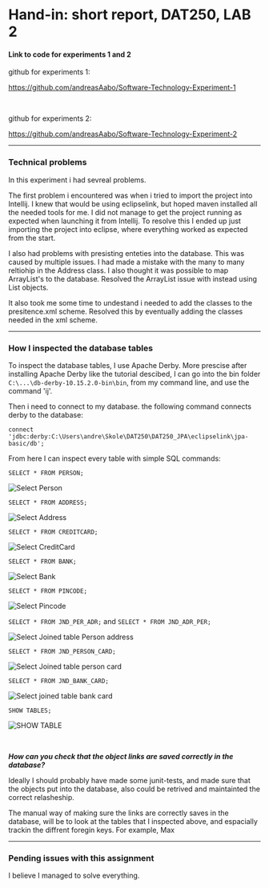 <h1> Hand-in: short report, DAT250, LAB 2 </h1>

<h4> Link to code for experiments 1 and 2</h4>

github for experiments 1:

https://github.com/andreasAabo/Software-Technology-Experiment-1


<br>

github for experiments 2:

https://github.com/andreasAabo/Software-Technology-Experiment-2

---

<h3> Technical problems </h3>

In this experiment i had sevreal problems.

The first problem i encountered was when i tried to import the project into Intellij. I knew that would be using eclipselink, but hoped maven installed all the needed tools for me. I did not manage to get the project running as expected when launching it from Intellij. To resolve this I ended up just importing the project into eclipse, where everything worked as expected from the start.

I also had problems with presisting enteties into the database. This was caused by multiple issues. I had made a mistake with the many to many reltiohip in the Address class. I also thought it was possible to map ArrayList's to the database. Resolved the ArrayList issue with instead using List objects. 

It also took me some time to undestand i needed to add the classes to the presitence.xml scheme. Resolved this by eventually adding the classes needed in the xml scheme.



---

<h3> How I inspected the database tables </h3>

To inspect the database tables, I use Apache Derby. More prescise after installing Apache Derby like the tutorial descibed, I can go into the bin folder ```C:\...\db-derby-10.15.2.0-bin\bin```, from my command line, and use the command 'ij'.

Then i need to connect to my database. the following command connects derby to the database:

```connect 'jdbc:derby:C:\Users\andre\Skole\DAT250\DAT250_JPA\eclipselink\jpa-basic/db'; ```

From here I can inspect every table with simple SQL commands:


```SELECT * FROM PERSON;```

![Select Person](assets/ex2/selectPerson.png?raw=true)


```SELECT * FROM ADDRESS;```

![Select Address](assets/ex2/selectAddress.png?raw=true)


```SELECT * FROM CREDITCARD;```

![Select CreditCard](assets/ex2/selectCreditCard.png?raw=true)


```SELECT * FROM BANK;```

![Select Bank](assets/ex2/selectBank.png?raw=true)


```SELECT * FROM PINCODE;```

![Select Pincode](assets/ex2/selectPincode.png?raw=true)


```SELECT * FROM JND_PER_ADR;``` and
```SELECT * FROM JND_ADR_PER;```

![Select Joined table Person address](assets/ex2/manyToMany_per_adr.png?raw=true)



```SELECT * FROM JND_PERSON_CARD;```

![Select Joined table person card](assets/ex2/JND_PER_CARD.png?raw=true)


```SELECT * FROM JND_BANK_CARD;```

![Select joined table bank card](assets/ex2/JND_BANK_CARD.png?raw=true)


```SHOW TABLES;```

![SHOW TABLE](assets/ex2/showtables.png?raw=true)

<br>

***How can you check that the object links are saved correctly in the database?***

Ideally I should probably have made some junit-tests, and made sure that the objects put into the database, also could be retrived and maintainted the correct relasheship.

The manual way of making sure the links are correctly saves in the database, will be to look at the tables that I inspected above, and espacially trackin the diffrent foregin keys. For example, Max 

---

<h3>  Pending issues with this assignment  </h3>

I believe I managed to solve everything.


